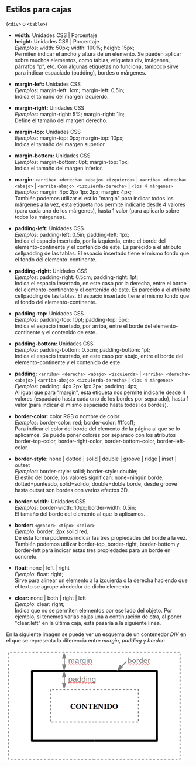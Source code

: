 ## Estilos para cajas 

(`<div>` o `<table>`)

* **width:** Unidades CSS | Porcentaje<br/>
**height:** Unidades CSS | Porcentaje<br/>
*Ejemplos*: width: 50px; width: 100%; height: 15px;<br/>
Permiten indicar el ancho y altura de un elemento. Se pueden aplicar sobre muchos elementos, como tablas, etiquetas div, imágenes, párrafos "p", etc. Con algunas etiquetas no funciona, tampoco sirve para indicar espaciado (padding), bordes o márgenes.

* **margin-left:** Unidades CSS <br/>
*Ejemplos*: margin-left: 1cm; margin-left: 0,5in; <br/>
Indica el tamaño del margen izquierdo.

* **margin-right:** Unidades CSS<br/>
*Ejemplos*: margin-right: 5%; margin-right: 1in; <br/>
Define el tamaño del margen derecho.

* **margin-top:** Unidades CSS <br/>
*Ejemplos*: margin-top: 0px; margin-top: 10px; <br/>
Indica el tamaño del margen superior.

* **margin-bottom:** Unidades CSS <br/>
*Ejemplos*: margin-bottom: 0pt; margin-top: 1px; <br/>
Indica el tamaño del margen inferior.

* **margin:** `<arriba> <derecha> <abajo> <izquierda>` | `<arriba> <derecha> <abajo>` | `<arriba-abajo> <izquierda-derecha>` | `<los 4 márgenes>`<br/>
*Ejemplos*: margin: 4px 2px 1px 2px; margin: 4px;<br/>
También podemos utilizar el estilo "margin" para indicar todos los márgenes a la vez, esta etiqueta nos permite indicarle desde 4 valores (para cada uno de los márgenes), hasta 1 valor (para aplicarlo sobre todos los márgenes).

* **padding-left:** Unidades CSS <br/>
*Ejemplos*: padding-left: 0.5in; padding-left: 1px; <br/>
Indica el espacio insertado, por la izquierda, entre el borde del elemento-continente y el contenido de este. Es parecido a el atributo cellpadding de las tablas. El espacio insertado tiene el mismo fondo que el fondo del elemento-continente.

* **padding-right:** Unidades CSS <br/>
*Ejemplos*: padding-right: 0.5cm; padding-right: 1pt; <br/>
Indica el espacio insertado, en este caso por la derecha, entre el borde del elemento-continente y el contenido de este. Es parecido a el atributo cellpadding de las tablas. El espacio insertado tiene el mismo fondo que el fondo del elemento-continente.

* **padding-top:** Unidades CSS <br/>
*Ejemplos*: padding-top: 10pt; padding-top: 5px; <br/>
Indica el espacio insertado, por arriba, entre el borde del elemento-continente y el contenido de este.

* **padding-bottom:** Unidades CSS <br/>
*Ejemplos*: padding-bottom: 0.5cm; padding-bottom: 1pt; <br/>
Indica el espacio insertado, en este caso por abajo, entre el borde del elemento-continente y el contenido de este.

* **padding:** `<arriba> <derecha> <abajo> <izquierda>` | `<arriba> <derecha> <abajo>` | `<arriba-abajo> <izquierda-derecha>` | `<los 4 márgenes>`<br/>
*Ejemplos*: padding: 4px 2px 1px 2px; padding: 4px;<br/>
Al igual que para "margin", esta etiqueta nos permite indicarle desde 4 valores (espaciado hasta cada uno de los bordes por separado), hasta 1 valor (para indicar el mismo espaciado hasta todos los bordes).

* **border-color:** color RGB o nombre de color <br/>
*Ejemplos*: border-color: red; border-color: #ffccff; <br/>
Para indicar el color del borde del elemento de la página al que se lo aplicamos. Se puede poner colores por separado con los atributos border-top-color, border-right-color, border-bottom-color, border-left-color.

* **border-style:** none | dotted | solid | double | groove | ridge | inset | outset <br/>
*Ejemplos*: border-style: solid; border-style: double; <br/>
El estilo del borde, los valores significan: none=ningún borde, dotted=punteado, solid=solido, double=doble borde, desde groove hasta outset son bordes con varios efectos 3D.

* **border-width:** Unidades CSS <br/>
*Ejemplos*: border-width: 10px; border-width: 0.5in; <br/>
El tamaño del borde del elemento al que lo aplicamos.

* **border:** `<grosor> <tipo> <color>`<br/>
*Ejemplo*: border: 2px solid red;<br/>
De esta forma podemos indicar las tres propiedades del borde a la vez. También podemos utilizar border-top, border-right, border-bottom y border-left para indicar estas tres propiedades para un borde en concreto.

* **float:** none | left | right <br/>
*Ejemplo*: float: right; <br/>
Sirve para alinear un elemento a la izquierda o la derecha haciendo que el texto se agrupe alrededor de dicho elemento.

* **clear:** none | both | right | left <br/>
*Ejemplo*: clear: right; <br/>
Indica que no se permiten elementos por ese lado del objeto. Por ejemplo, si tenemos varias cajas una a continuación de otra, al poner "clear:left" en la última caja, esta pasaría a la siguiente línea.



En la siguiente imagen se puede ver un esquema de un contenedor _DIV_ en el que se representa la diferencia entre _margin_, _padding_ y _border_:

![](images/web_intro/css-div-margin-padding.png)



